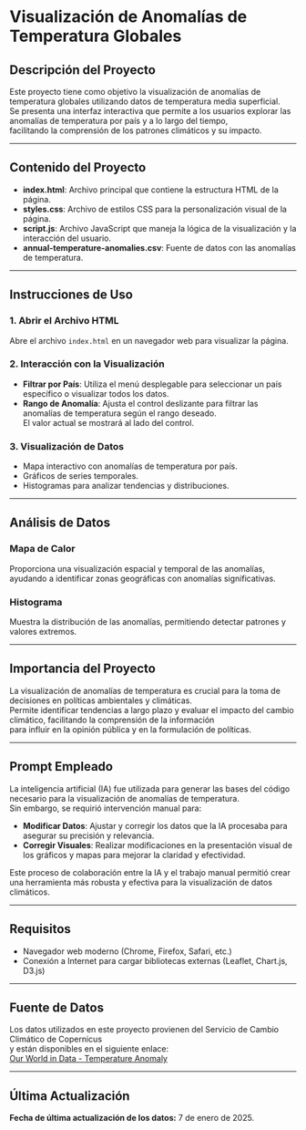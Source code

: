 # Visualización de Anomalías de Temperatura Globales

## Descripción del Proyecto

Este proyecto tiene como objetivo la visualización de anomalías de temperatura globales utilizando datos de temperatura media superficial.  
Se presenta una interfaz interactiva que permite a los usuarios explorar las anomalías de temperatura por país y a lo largo del tiempo,  
facilitando la comprensión de los patrones climáticos y su impacto.

---

## Contenido del Proyecto

- **index.html**: Archivo principal que contiene la estructura HTML de la página.
- **styles.css**: Archivo de estilos CSS para la personalización visual de la página.
- **script.js**: Archivo JavaScript que maneja la lógica de la visualización y la interacción del usuario.
- **annual-temperature-anomalies.csv**: Fuente de datos con las anomalías de temperatura.

---

## Instrucciones de Uso

### 1. Abrir el Archivo HTML
Abre el archivo `index.html` en un navegador web para visualizar la página.

### 2. Interacción con la Visualización

- **Filtrar por País**: Utiliza el menú desplegable para seleccionar un país específico o visualizar todos los datos.
- **Rango de Anomalía**: Ajusta el control deslizante para filtrar las anomalías de temperatura según el rango deseado.  
  El valor actual se mostrará al lado del control.

### 3. Visualización de Datos

- Mapa interactivo con anomalías de temperatura por país.
- Gráficos de series temporales.
- Histogramas para analizar tendencias y distribuciones.

---

## Análisis de Datos

### Mapa de Calor
Proporciona una visualización espacial y temporal de las anomalías, ayudando a identificar zonas geográficas con anomalías significativas.

### Histograma
Muestra la distribución de las anomalías, permitiendo detectar patrones y valores extremos.

---

## Importancia del Proyecto

La visualización de anomalías de temperatura es crucial para la toma de decisiones en políticas ambientales y climáticas.  
Permite identificar tendencias a largo plazo y evaluar el impacto del cambio climático, facilitando la comprensión de la información  
para influir en la opinión pública y en la formulación de políticas.

---

## Prompt Empleado

La inteligencia artificial (IA) fue utilizada para generar las bases del código necesario para la visualización de anomalías de temperatura.  
Sin embargo, se requirió intervención manual para:

- **Modificar Datos**: Ajustar y corregir los datos que la IA procesaba para asegurar su precisión y relevancia.
- **Corregir Visuales**: Realizar modificaciones en la presentación visual de los gráficos y mapas para mejorar la claridad y efectividad.

Este proceso de colaboración entre la IA y el trabajo manual permitió crear una herramienta más robusta y efectiva para la visualización de datos climáticos.

---

## Requisitos

- Navegador web moderno (Chrome, Firefox, Safari, etc.)
- Conexión a Internet para cargar bibliotecas externas (Leaflet, Chart.js, D3.js)

---

## Fuente de Datos

Los datos utilizados en este proyecto provienen del Servicio de Cambio Climático de Copernicus  
y están disponibles en el siguiente enlace:  
[Our World in Data - Temperature Anomaly](https://ourworldindata.org/grapher/temperature-anomaly)

---

## Última Actualización

**Fecha de última actualización de los datos:** 7 de enero de 2025.
